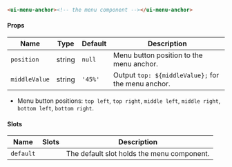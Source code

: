 ```html
<ui-menu-anchor><!-- the menu component --></ui-menu-anchor>
```

#### Props

| Name          | Type   | Default | Description                                        |
| ------------- | ------ | ------- | -------------------------------------------------- |
| `position`    | string | `null`  | Menu button position to the menu anchor.           |
| `middleValue` | string | `'45%'` | Output `top: ${middleValue};` for the menu anchor. |

- Menu button positions: `top left`, `top right`, `middle left`, `middle right`, `bottom left`, `bottom right`.

#### Slots

| Name      | Slots | Description                                |
| --------- | ----- | ------------------------------------------ |
| `default` |       | The default slot holds the menu component. |
